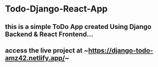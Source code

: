 # Todo-Django-React-App

## this is a simple ToDo App created Using Django Backend & React Frontend...

## access the live project at ~https://django-todo-amz42.netlify.app/~